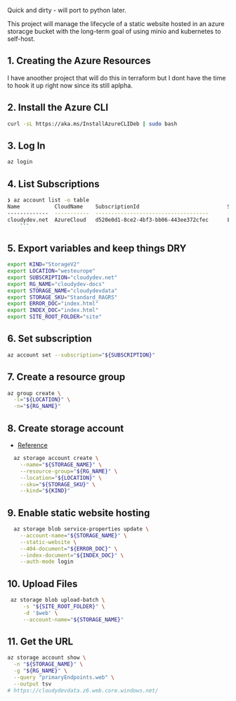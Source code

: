 Quick and dirty - will port to python later.

This project will manage the lifecycle of a static website hosted in an azure storacge bucket with the long-term goal of using minio and kubernetes to self-host.

## 1. Creating the Azure Resources

I have anoother project that will do this in terraform but I dont have the time to hook it up right now since its still aplpha.


## 2. Install the Azure CLI

```zsh
curl -sL https://aka.ms/InstallAzureCLIDeb | sudo bash
```

## 3. Log In

```zsh
az login
```

## 4. List Subscriptions

```zsh
❯ az account list -o table                     
Name           CloudName    SubscriptionId                            State    IsDefault
-------------  -----------  ------------------------------------      -------  -----------
cloudydev.net  AzureCloud   d520e0d1-8ce2-4bf3-bb06-443ee372cfec      Enabled  True
    ```
```

## 5. Export variables and keep things DRY
    
```bash
export KIND="StorageV2"
export LOCATION="westeurope"
export SUBSCRIPTION="cloudydev.net"
export RG_NAME="cloudydev-docs"
export STORAGE_NAME="cloudydevdata"
export STORAGE_SKU="Standard_RAGRS"
export ERROR_DOC="index.html"
export INDEX_DOC="index.html"
export SITE_ROOT_FOLDER="site"
```

## 6. Set subscription

```zsh
az account set --subscription="${SUBSCRIPTION}"
```

## 7. Create a resource group

```zsh
az group create \
  -l="${LOCATION}" \
  -n="${RG_NAME}"
```

## 8. Create storage account

- [Reference](https://docs.microsoft.com/en-us/rest/api/storagerp/srp_sku_types)

```zsh
  az storage account create \
    --name="${STORAGE_NAME}" \
    --resource-group="${RG_NAME}" \
    --location="${LOCATION}" \
    --sku="${STORAGE_SKU}" \
    --kind="${KIND}"
```

## 9. Enable static website hosting
 
```zsh
  az storage blob service-properties update \
    --account-name="${STORAGE_NAME}" \
    --static-website \
    --404-document="${ERROR_DOC}" \
    --index-document="${INDEX_DOC}" \
    --auth-mode login
```

## 10. Upload Files
    
```zsh
 az storage blob upload-batch \
     -s "${SITE_ROOT_FOLDER}" \
     -d '$web' \
     --account-name="${STORAGE_NAME}"
```

## 11. Get the URL

```zsh
az storage account show \
  -n "${STORAGE_NAME}" \
  -g "${RG_NAME}" \
  --query "primaryEndpoints.web" \
  --output tsv
# https://cloudydevdata.z6.web.core.windows.net/  
```

